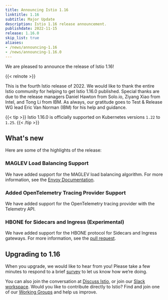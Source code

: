```yaml
---
title: Announcing Istio 1.16
linktitle: 1.16
subtitle: Major Update
description: Istio 1.16 release announcement.
publishdate: 2022-11-15
release: 1.16.0
skip_list: true
aliases:
- /news/announcing-1.16
- /news/announcing-1.16.0
---
```


We are pleased to announce the release of Istio 1.16!

{{< relnote >}}

This is the fourth Istio release of 2022. We would like to thank the entire Istio community
for helping to get Istio 1.16.0 published. Special thanks are due to the release managers Daniel Hawton from Solo.io, Ziyang Xiao from Intel, and Tong Li from IBM. As always, our gratitude goes to Test & Release WG lead Eric Van Norman (IBM) for his help and guidance.

{{< tip >}}
Istio 1.16.0 is officially supported on Kubernetes versions `1.22` to `1.25`.
{{< /tip >}}

## What's new

Here are some of the highlights of the release:

### MAGLEV Load Balancing Support

We have added support for the MAGLEV load balancing algorithm. For more information, see the [Envoy Documentation](https://www.envoyproxy.io/docs/envoy/latest/intro/arch_overview/upstream/load_balancing/load_balancers#maglev).

### Added OpenTelemetry Tracing Provider Support

We have added support for the OpenTelemetry tracing provider with the Telemetry API.

### HBONE for Sidecars and Ingress (Experimental)

We have added support for the HBONE protocol for Sidecars and Ingress gateways. For more information, see the [pull request](https://github.com/istio/istio/pull/41391).

## Upgrading to 1.16

When you upgrade, we would like to hear from you! Please take a few minutes to respond to a brief [survey](https://forms.gle/99uiMML96AmsXY5d6) to let us know how we’re doing.

You can also join the conversation at [Discuss Istio](https://discuss.istio.io/), or join our [Slack workspace](https://slack.istio.io/).
Would you like to contribute directly to Istio? Find and join one of our [Working Groups](https://github.com/istio/community/blob/master/WORKING-GROUPS.md) and help us improve.
